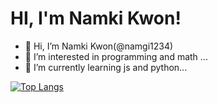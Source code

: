 # HI, I'm Namki Kwon!

- 👋 Hi, I’m Namki Kwon(@namgi1234)
- 👀 I’m interested in programming and math ...
- 🌱 I’m currently learning js and python...


[![Top Langs](https://github-readme-stats.vercel.app/api/top-langs/?username=namgi1234&layout=compact)](https://github.com/namgi1234/github-readme-stats)
